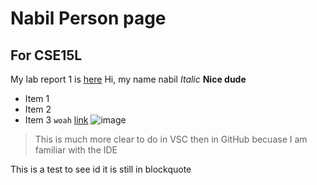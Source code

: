 # Nabil Person page
## For CSE15L
My lab report 1 is [here](https://nabilhkhoury.github.io/cse15l-lab-reports/lab-report-1-week2.html)
Hi, my name nabil
*Italic*
**Nice dude**
* Item 1
* Item 2
* Item 3
`woah`
[link](https://canvas.ucsd.edu/)
![image](https://static1.therichestimages.com/wordpress/wp-content/uploads/2015/02/shutterstock_Cute-Dog.jpg)
> This is much more clear to do in VSC then in GitHub becuase I am familiar with the IDE

This is a test to see id it is still in blockquote
